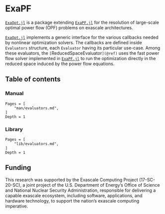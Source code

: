 # ExaPF

[`ExaOpt.jl`](https://github.com/exanauts/ExaPF-Opt.jl) is a
package extending [`ExaPF.jl`](https://github.com/exanauts/ExaPF-Opt.jl)
for the resolution of large-scale optimal power flow (OPF) problems
on exascale architectures.

[`ExaOpt.jl`](https://github.com/exanauts/ExaPF-Opt.jl) implements
a generic interface for the various callbacks needed by nonlinear
optimization solvers. The callbacks are defined inside `Evaluators`
structure, each `Evaluator` having its particular use-case.
Among these evaluators, the `[`ReducedSpaceEvaluator`](@ref)` uses
the fast power flow solver implemented in [`ExaPF.jl`](https://github.com/exanauts/ExaPF-Opt.jl)
to run the optimization directly in the reduced space induced by the
power flow equations.


## Table of contents

### Manual

```@contents
Pages = [
    "man/evaluators.md",
]
Depth = 1
```

### Library

```@contents
Pages = [
    "lib/evaluators.md",
]
Depth = 1
```

## Funding

This research was supported by the Exascale Computing Project (17-SC-20-SC), a joint project of the U.S. Department of Energy’s Office of Science and National Nuclear Security Administration, responsible for delivering a capable exascale ecosystem, including software, applications, and hardware technology, to support the nation’s exascale computing imperative.
